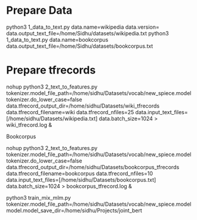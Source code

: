 
# Prepare Data

python3 1_data_to_text.py data.name=wikipedia  data.version= data.output_text_file=/home/Sidhu/datasets/wikipedia.txt
python3 1_data_to_text.py data.name=bookcorpus  data.output_text_file=/home/Sidhu/datasets/bookcorpus.txt

# Prepare tfrecords

nohup python3 2_text_to_features.py tokenizer.model_file_path=/home/sidhu/Datasets/vocab/new_spiece.model     tokenizer.do_lower_case=false     data.tfrecord_output_dir=/home/sidhu/Datasets/wiki_tfrecords     data.tfrecord_filename=wiki     data.tfrecord_nfiles=25     data.input_text_files=[/home/sidhu/Datasets/wikipedia.txt]     data.batch_size=1024 > wiki_tfrecord.log &


Bookcorpus

nohup python3 2_text_to_features.py tokenizer.model_file_path=/home/sidhu/Datasets/vocab/new_spiece.model     tokenizer.do_lower_case=false     data.tfrecord_output_dir=/home/sidhu/Datasets/bookcorpus_tfrecords     data.tfrecord_filename=bookcorpus     data.tfrecord_nfiles=10     data.input_text_files=[/home/sidhu/Datasets/bookcorpus.txt]     data.batch_size=1024 > bookcorpus_tfrecord.log &


python3 train_mix_mlm.py   tokenizer.model_file_path=/home/sidhu/Datasets/vocab/new_spiece.model \
                       model.model_save_dir=/home/sidhu/Projects/joint_bert
